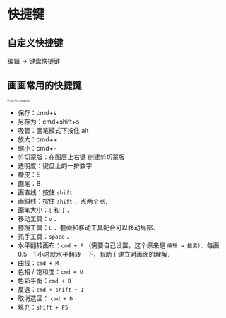 # 快捷键

## 自定义快捷键

编辑 → 键盘快捷键

## 画画常用的快捷键

<img src="/Users/yangdong/Library/CloudStorage/OneDrive-Personal/Media/Knowledge Base.media/01课-PS工具键盘分布.jpg" alt="01课-PS工具键盘分布" style="zoom: 33%;" />

- 保存：cmd+s
- 另存为：cmd+shift+s
- 吸管：画笔模式下按住 alt
- 放大：cmd++
- 缩小：cmd+-
- 剪切蒙版：在图层上右键 创建剪切蒙版
- 透明度：键盘上的一排数字
- 橡皮：E
- 画笔：B
- 画直线：按住 `shift`
- 画斜线：按住 `shift` ，点两个点．
- 画笔大小：`[` 和 `]` ．
- 移动工具：`v` ．
- 套搜工具：`L` ．套索和移动工具配合可以移动局部．
- 抓手工具：`space` ．
- 水平翻转画布：`cmd + F` （需要自己设置，这个原来是 `编辑 → 搜索`）．每画 0.5 - 1 小时就水平翻转一下，有助于建立对画面的理解．
- 曲线：`cmd + M`
- 色相 / 饱和度：`cmd + U`
- 色彩平衡：`cmd + B`
- 反选：`cmd + shift + I`
- 取消选区： `cmd + D`
- 填充：`shift + F5`
